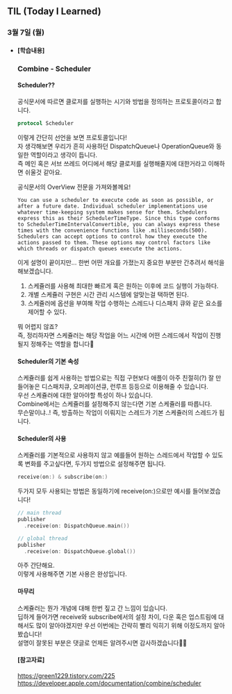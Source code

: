 ## TIL (Today I Learned)

### 3월 7일 (월)   

- #### [학습내용] 
  ### Combine - Scheduler     
  
  #### Scheduler??     
  공식문서에 따르면 클로저를 실행하는 시기와 방법을 정의하는 프로토콜이라고 합니다.   
  ```swift
  protocol Scheduler
  ```
  이렇게 간단히 선언을 보면 프로토콜입니다!   
  자 생각해보면 우리가 흔히 사용하던 DispatchQueue나 OperationQueue와 동일한 역할이라고 생각이 듭니다.   
  즉 메인 혹은 서브 쓰레드 어디에서 해당 클로저를 실행해줄지에 대한거라고 이해하면 쉬울것 같아요.   

  공식문서의 OverView 전문을 가져와볼께요!   
  ```
  You can use a scheduler to execute code as soon as possible, or after a future date. Individual scheduler implementations use whatever time-keeping system makes sense for them. Schedulers express this as their SchedulerTimeType. Since this type conforms to SchedulerTimeIntervalConvertible, you can always express these times with the convenience functions like .milliseconds(500). Schedulers can accept options to control how they execute the actions passed to them. These options may control factors like which threads or dispatch queues execute the actions.
  ```
  이게 설명이 끝이지만... 한번 어떤 개요를 가졌는지 중요한 부분만 간추려서 해석을 해보겠습니다.   
  1. 스케쥴러를 사용해 최대한 빠르게 혹은 원하는 이후에 코드 실행이 가능하다.   
  2. 개별 스케쥴러 구현은 시간 관리 시스템에 알맞는걸 택하면 된다.   
  3. 스케쥴러에 옵션을 부여해 작업 수행하는 스레드나 디스패치 큐와 같은 요소를 제어할 수 있다.   

  뭐 어렵지 않죠?   
  즉, 정리하자면 스케쥴러는 해당 작업을 어느 시간에 어떤 스레드에서 작업이 진행될지 정해주는 역할을 합니다🙌   
  
  #### Scheduler의 기본 속성   
  스케쥴러를 쉽게 사용하는 방법으로는 직접 구현보다 애플이 아주 친절히(?) 잘 만들어놓은 디스패치큐, 오퍼레이션큐, 런루프 등등으로 이용해줄 수 있습니다.   
  우선 스케쥴러에 대한 알아야할 특성이 하나 있습니다.   
  Combine에서는 스케쥴러를 설정해주지 않는다면 기본 스케쥴러를 따릅니다.   
  무슨말이냐..! 즉, 방출하는 작업이 이뤄지는 스레드가 기본 스케쥴러의 스레드가 됩니다.   
  
  #### Scheduler의 사용    
  스케쥴러를 기본적으로 사용하지 않고 예를들어 원하는 스레드에서 작업할 수 있도록 변화를 주고싶다면, 두가지 방법으로 설정해주면 됩니다.   
  ```swift
  receive(on:) & subscribe(on:)
  ```
  두가지 모두 사용되는 방법은 동일하기에 receive(on:)으로만 예시를 들어보겠습니다!   
  ```swift
  // main thread
  publisher
    .receive(on: DispatchQueue.main())
  
  // global thread
  publisher
    .receive(on: DispatchQueue.global())
  ```
  아주 간단해요.   
  이렇게 사용해주면 기본 사용은 완성입니다.   
  
  #### 마무리    
  스케쥴러는 뭔가 개념에 대해 한번 짚고 간 느낌이 있습니다.   
  딥하게 들어가면 receive와 subscribe에서의 설정 차이, 다운 혹은 업스트림에 대해서도 많이 알아야겠지만 우선 이번에는 간략히 빨리 익히기 위해 이정도까지 알아봤습니다!   
  설명이 잘못된 부분은 댓글로 언제든 알려주시면 감사하겠습니다🙇🏻   
  
  #### [참고자료]   
  https://green1229.tistory.com/225   
  https://developer.apple.com/documentation/combine/scheduler   
